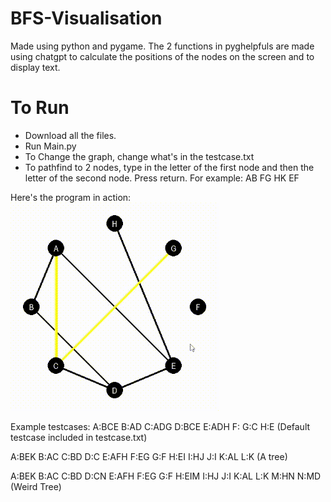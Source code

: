 # BFS-Visualisation
Made using python and pygame.
The 2 functions in pyghelpfuls are made using chatgpt to calculate the positions of the nodes on the screen and to display text.

# To Run
- Download all the files.
- Run Main.py
- To Change the graph, change what's in the testcase.txt
- To pathfind to 2 nodes, type in the letter of the first node and then the letter of the second node. Press return.
  For example: AB FG HK EF

Here's the program in action:
![alt text](https://github.com/Kai-Guan/BFS-Visualisation/blob/main/BFS%20Graph%20Visualisation.gif "Demonstration of the program")


Example testcases:
A:BCE
B:AD
C:ADG
D:BCE
E:ADH
F:
G:C
H:E
(Default testcase included in testcase.txt)

A:BEK
B:AC
C:BD
D:C
E:AFH
F:EG
G:F
H:EI
I:HJ
J:I
K:AL
L:K
(A tree)

A:BEK
B:AC
C:BD
D:CN
E:AFH
F:EG
G:F
H:EIM
I:HJ
J:I
K:AL
L:K
M:HN
N:MD
(Weird Tree)
